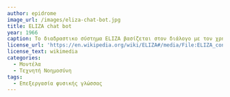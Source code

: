 ```yaml
---
author: epidrome
image_url: /images/eliza-chat-bot.jpg
title: ELIZA chat bot 
year: 1966
caption: Το διαδραστικο σύστημα ELIZA βασίζεται στον διάλογο με τον χρήστη σε φυσική γλώσσα και έγινε πολύ δημοφιλές με ένα σενάριο, στο οποίο ο υπολογιστής παριστάνει τον ψυχολόγο. Αν και δημιουργήθηκε για να δείξει τους περιορισμούς στην κατανόηση της φυσικής γλώσσας από τους υπολογιστές, πολλοί χρήστες προτίμησαν να πιστέψουν ότι μιλάνε με κάποιον που τους καταλαβαίνει. 
license_url: 'https://en.wikipedia.org/wiki/ELIZA#/media/File:ELIZA_conversation.png'
license_text: wikimedia
categories:
  - Μοντέλα 
  - Τεχνητή Νοημοσύνη
tags:
  - Επεξεργασία φυσικής γλώσσας 
---
```


